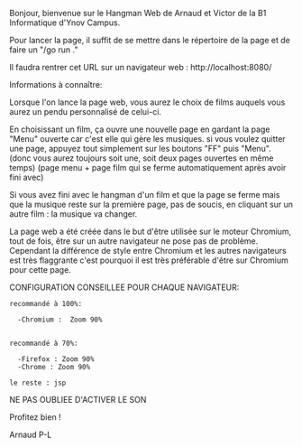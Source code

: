 Bonjour, bienvenue sur le Hangman Web de Arnaud et Victor de la B1 Informatique d'Ynov Campus.

Pour lancer la page, il suffit de se mettre dans le répertoire de la page et de faire un  "/go run ."

Il faudra rentrer cet URL sur un navigateur web : http://localhost:8080/




Informations à connaître:

Lorsque l'on lance la page web, vous aurez le choix de films auquels vous aurez un pendu personnalisé de celui-ci.

En choisissant un film, ça ouvre une nouvelle page en gardant la page "Menu" ouverte car c'est elle qui gère les musiques. si vous voulez quitter une page, appuyez tout simplement sur les boutons "FF" puis "Menu".
(donc vous aurez toujours soit une, soit deux pages ouvertes en même temps)  (page menu + page film qui se ferme automatiquement après avoir fini avec)

Si vous avez fini avec le hangman d'un film et que la page se ferme mais que la musique reste sur la première page, pas de soucis, en cliquant sur un autre film : la musique va changer.


La page web a été créée dans le but d'être utilisée sur le moteur Chromium, tout de fois, être sur un autre navigateur ne pose pas de problème.
Cependant la différence de style entre Chromium et les autres navigateurs est très flaggrante c'est pourquoi il est très préférable d'être sur Chromium pour cette page.
  

CONFIGURATION CONSEILLEE POUR CHAQUE NAVIGATEUR:

    recommandé à 100%:
    
      -Chromium :  Zoom 90%


    recommandé à 70%:

      -Firefox : Zoom 90%
      -Chrome : Zoom 90%

    le reste : jsp

NE PAS OUBLIEE D'ACTIVER LE SON



Profitez bien !

Arnaud P-L





